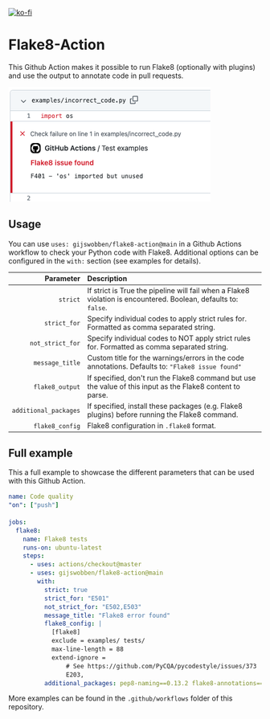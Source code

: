 [![ko-fi](https://ko-fi.com/img/githubbutton_sm.svg)](https://ko-fi.com/A0A1E64QX)

# Flake8-Action
This Github Action makes it possible to run Flake8 (optionally with plugins) and use the output to annotate code in pull requests.

![Example of Flake8 annotations in a PR](assets/screenshot.png)

## Usage
You can use `uses: gijswobben/flake8-action@main` in a Github Actions workflow to check your Python code with Flake8. Additional options can be configured in the `with:` section (see examples for details).

| Parameter | Description |
| ---:|:--- |
| `strict` | If strict is True the pipeline will fail when a Flake8 violation is encountered. Boolean, defaults to: `false`. |
| `strict_for` | Specify individual codes to apply strict rules for. Formatted as comma separated string. |
| `not_strict_for` | Specify individual codes to NOT apply strict rules for. Formatted as comma separated string. |
| `message_title` | Custom title for the warnings/errors in the code annotations. Defaults to: `"Flake8 issue found"` |
| `flake8_output` | If specified, don't run the Flake8 command but use the value of this input as the Flake8 content to parse. |
| `additional_packages` | If specified, install these packages (e.g. Flake8 plugins) before running the Flake8 command. |
| `flake8_config` | Flake8 configuration in `.flake8` format. |

## Full example
This a full example to showcase the different parameters that can be used with this Github Action.

```yaml
name: Code quality
"on": ["push"]

jobs:
  flake8:
    name: Flake8 tests
    runs-on: ubuntu-latest
    steps:
      - uses: actions/checkout@master
      - uses: gijswobben/flake8-action@main
        with:
          strict: true
          strict_for: "E501"
          not_strict_for: "E502,E503"
          message_title: "Flake8 error found"
          flake8_config: |
            [flake8]
            exclude = examples/ tests/
            max-line-length = 88
            extend-ignore =
                # See https://github.com/PyCQA/pycodestyle/issues/373
                E203,
          additional_packages: pep8-naming==0.13.2 flake8-annotations==2.9.1 darglint==1.8.1 flake8-bugbear==22.10.27
```

More examples can be found in the `.github/workflows` folder of this repository.

